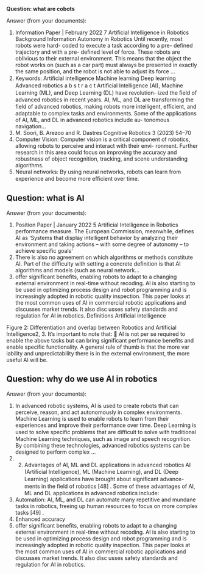 **Question: what are cobots**

 Answer (from your documents):

1. Information Paper  |  February 2022  7 
Artificial Intelligence in Robotics  
Background Information 
Autonomy in Robotics 
Until recently, most robots were hard- coded to execute a task according to a pre- defined 
trajectory and with a pre- defined level of force. These robots are oblivious to their external 
environment. This means that the object the robot works on (such as a car part) must always be 
presented in exactly  the same position, and the robot is not able to adjust its force ...
2. Keywords: 
Artiﬁcial intelligence 
Machine learning 
Deep learning 
Advanced robotics 
a b s t r a c t 
Artiﬁcial Intelligence (AI), Machine Learning (ML), and Deep Learning (DL) have revolution- 
ized the ﬁeld of advanced robotics in recent years. AI, ML, and DL are transforming the ﬁeld 
of advanced robotics, making robots more intelligent, eﬃcient, and adaptable to complex tasks 
and environments. Some of the applications of AI, ML, and DL in advanced robotics include au- 
tonomous navigation...
3. M. Soori, B. Arezoo and R. Dastres Cognitive Robotics 3 (2023) 54–70 
5. Computer Vision: Computer vision is a critical component of robotics, allowing robots to perceive and interact with their envi- 
ronment. Further research in this area could focus on improving the accuracy and robustness of object recognition, tracking, and 
scene understanding algorithms. 
6. Neural networks: By using neural networks, robots can learn from experience and become more eﬃcient over time. 

Question: what is AI
----------------------------------------------------------------------
 Answer (from your documents):

1. Position Paper  |  January 2022  5 
Artificial Intelligence in Robotics
performance measure. The European 
Commission, meanwhile, defines AI as ‘Systems that display intelligent behavior  by 
analyzing their environment and taking actions – with some degree of autonomy – to achieve 
specific goals’
2.  There is also no agreement on which algorithms or methods constitute AI. Part of the 
difficulty with setting a concrete definition is that AI algorithms and models (such as neural network...
3. offer significant benefits, enabling robots to adapt to a changing external environment in 
real-time without recoding. AI is also starting to be used in optimizing process design and robot 
programming and is increasingly adopted in robotic quality inspection. 
This paper looks at the most common uses of AI in commercial robotic applications and 
discusses market trends. It also disc usses safety standards and regulation for AI in robotics. 
 Definitions 
Artificial intelligence  
 
Figure 2: Differentiation and overlap between Robotics and Artificial Intelligence2, 3.
It’s important to note that: 
 AI is not per se required to enable the above tasks but can bring significant 
performance benefits and enable specific functionality. A general rule of thumb is that 
the more var iability and unpredictability there is in the external environment, the more useful AI will be. 

Question: why do we use AI in robotics
----------------------------------------------------------------------
 Answer (from your documents):

1. In advanced robotic systems, AI is used to create robots that can perceive, reason, and act autonomously in complex environments. 
Machine Learning is used to enable robots to learn from their experiences and improve their performance over time. Deep Learning 
is used to solve speciﬁc problems that are diﬃcult to solve with traditional Machine Learning techniques, such as image and speech 
recognition. By combining these technologies, advanced robotics systems can be designed to perform complex ...
2. 2. Advantages of AI, ML and DL applications in advanced robotics 
AI (Artiﬁcial Intelligence), ML (Machine Learning), and DL (Deep Learning) applications have brought about signiﬁcant advance- 
ments in the ﬁeld of robotics [48] . Some of these advantages of AI, ML and DL applications in advanced robotics include: 
1. Automation: AI, ML, and DL can automate many repetitive and mundane tasks in robotics, freeing up human resources to focus 
on more complex tasks [49] . 
2. Enhanced accuracy
3. offer significant benefits, enabling robots to adapt to a changing external environment in 
real-time without recoding. AI is also starting to be used in optimizing process design and robot programming and is increasingly adopted in robotic quality inspection. 
This paper looks at the most common uses of AI in commercial robotic applications and discusses market trends. It also disc usses 
safety standards and regulation for AI in robotics. 

